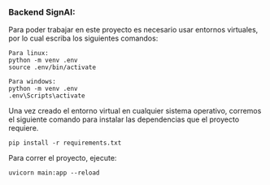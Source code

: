 ### Backend SignAI:

Para poder trabajar en este proyecto es necesario usar entornos virtuales, por lo cual escriba los siguientes comandos:

    Para linux:
    python -m venv .env
    source .env/bin/activate

    Para windows: 
    python -m venv .env 
    .env\Scripts\activate
    
Una vez creado el entorno virtual en cualquier sistema operativo, corremos el siguiente comando para instalar las dependencias que el proyecto requiere.

    pip install -r requirements.txt

Para correr el proyecto, ejecute:

    uvicorn main:app --reload
